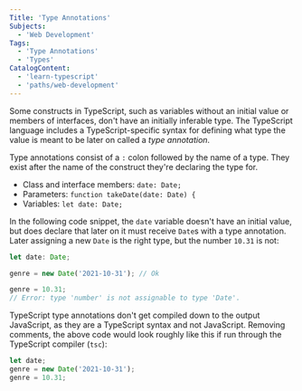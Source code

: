 ```yaml
---
Title: 'Type Annotations'
Subjects:
  - 'Web Development'
Tags:
  - 'Type Annotations'
  - 'Types'
CatalogContent:
  - 'learn-typescript'
  - 'paths/web-development'
---
```


Some constructs in TypeScript, such as variables without an initial value or members of interfaces, don't have an initially inferable type.
The TypeScript language includes a TypeScript-specific syntax for defining what type the value is meant to be later on called a _type annotation_.

Type annotations consist of a `:` colon followed by the name of a type.
They exist after the name of the construct they're declaring the type for.

- Class and interface members: `date: Date;`
- Parameters: `function takeDate(date: Date) {`
- Variables: `let date: Date;`

In the following code snippet, the `date` variable doesn't have an initial value, but does declare that later on it must receive `Date`s with a type annotation.
Later assigning a new `Date` is the right type, but the number `10.31` is not:

```ts
let date: Date;

genre = new Date('2021-10-31'); // Ok

genre = 10.31;
// Error: type 'number' is not assignable to type 'Date'.
```

TypeScript type annotations don't get compiled down to the output JavaScript, as they are a TypeScript syntax and not JavaScript.
Removing comments, the above code would look roughly like this if run through the TypeScript compiler (`tsc`):

```ts
let date;
genre = new Date('2021-10-31');
genre = 10.31;
```
